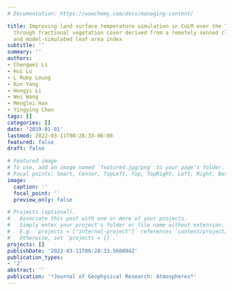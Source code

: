```yaml
---
# Documentation: https://wowchemy.com/docs/managing-content/

title: Improving land surface temperature simulation in CoLM over the Tibetan Plateau
  through fractional vegetation cover derived from a remotely sensed clumping index
  and model-simulated leaf area index
subtitle: ''
summary: ''
authors:
- Chengwei Li
- Hui Lu
- L Ruby Leung
- Kun Yang
- Hongyi Li
- Wei Wang
- Menglei Han
- Yingying Chen
tags: []
categories: []
date: '2019-01-01'
lastmod: 2022-03-11T00:28:33-06:00
featured: false
draft: false

# Featured image
# To use, add an image named `featured.jpg/png` to your page's folder.
# Focal points: Smart, Center, TopLeft, Top, TopRight, Left, Right, BottomLeft, Bottom, BottomRight.
image:
  caption: ''
  focal_point: ''
  preview_only: false

# Projects (optional).
#   Associate this post with one or more of your projects.
#   Simply enter your project's folder or file name without extension.
#   E.g. `projects = ["internal-project"]` references `content/project/deep-learning/index.md`.
#   Otherwise, set `projects = []`.
projects: []
publishDate: '2022-03-11T06:28:33.560094Z'
publication_types:
- '2'
abstract: ''
publication: '*Journal of Geophysical Research: Atmospheres*'
---
```

